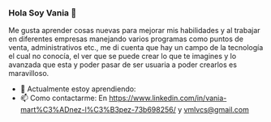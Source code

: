 ### Hola Soy Vania 👋

Me gusta aprender cosas nuevas para mejorar mis habilidades y al trabajar en diferentes empresas manejando varios programas como puntos de venta, administrativos etc., me di cuenta que hay un campo de la tecnología el cual no conocía, el ver que se puede crear lo que te imagines y lo avanzada que esta y poder pasar de ser usuaria a poder crearlos es maravilloso.


- 🌱 Actualmente estoy aprendiendo: 
- 📫 Como contactarme: En https://www.linkedin.com/in/vania-mart%C3%ADnez-l%C3%B3pez-73b698256/ y vmlvcs@gmail.com


<!--
**VaniaML/VaniaML** is a ✨ _special_ ✨ repository because its `README.md` (this file) appears on your GitHub profile.

Here are some ideas to get you started:

- 🔭 I’m currently working on ...
- 🌱 I’m currently learning ...
- 👯 I’m looking to collaborate on ...
- 🤔 I’m looking for help with ...
- 💬 Ask me about ...
- 📫 How to reach me: ...
- 😄 Pronouns: ...
- ⚡ Fun fact: ...
-->
